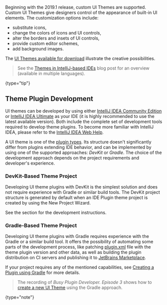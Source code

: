 [//]: # (title: Getting Started)

<!-- Copyright 2000-2022 JetBrains s.r.o. and contributors. Use of this source code is governed by the Apache 2.0 license. -->

Beginning with the 2019.1 release, custom UI Themes are supported.
Custom UI Themes give designers control of the appearance of built-in UI elements.
The customization options include:

- substitute icons,
- change the colors of icons and UI controls,
- alter the borders and insets of UI controls,
- provide custom editor schemes,
- add background images.

The [UI Themes available for download](https://plugins.jetbrains.com/search?headline=164-theme&tags=Theme) illustrate the creative possibilities.

> See the [Themes in IntelliJ-based IDEs](https://blog.jetbrains.com/platform/2021/10/themes-in-intellij-based-ides/) blog post for an overview (available in multiple languages).
>
{type="tip"}

## Theme Plugin Development

UI themes can be developed by using either [IntelliJ IDEA Community Edition](https://www.jetbrains.com/idea/download/) or [IntelliJ IDEA Ultimate](https://www.jetbrains.com/idea/download/) as your IDE (it is highly recommended to use the latest available version).
Both include the complete set of development tools required to develop theme plugins.
To become more familiar with IntelliJ IDEA, please refer to the [IntelliJ IDEA Web Help](https://www.jetbrains.com/idea/help/).

A UI theme is one of the [plugin types](types_of_plugins.md#ui-themes).
Its structure doesn't significantly differ from plugins extending IDE behavior, and can be implemented by using one of the supported approaches: _DevKit_ or _Gradle_.
The choice of the development approach depends on the project requirements and developer's experience.

### DevKit-Based Theme Project

Developing UI theme plugins with DevKit is the simplest solution and does not require experience with Gradle or similar build tools.
The DevKit project structure is generated by default when an IDE Plugin theme project is created by using the New Project Wizard.

See the [](creating_ui_themes.md) section for the development instructions.

### Gradle-Based Theme Project

Developing UI theme plugins with Gradle requires experience with the Gradle or a similar build tool.
It offers the possibility of automating some parts of the development process, like patching <path>[plugin.xml](plugin_configuration_file.md)</path> file with the theme plugin version and other data, as well as building the plugin distribution on CI servers and publishing it to [JetBrains Marketplace](https://plugins.jetbrains.com).

If your project requires any of the mentioned capabilities, see [Creating a Plugin using Gradle](plugins_getting_started.md) for more details.

> The recording of _Busy Plugin Developer. Episode 3_ shows how to [create a new UI Theme](https://youtu.be/9J0j-90dC60?t=582) using the Gradle approach.
>
{type="note"}
